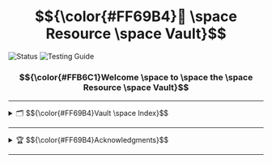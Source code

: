 # $${\color{#FF69B4}🌸 \space Resource \space Vault}$$

![Status](https://img.shields.io/badge/status-active-ff69b4?style=flat-square&logo=flutter&logoColor=white)
![Testing Guide](https://img.shields.io/badge/guide-testing-ffb6c1?style=flat-square&logo=bookstack&logoColor=white)

### $${\color{#FFB6C1}Welcome \space to \space the \space Resource \space Vault}$$

---

<details>
  <summary>🗂️ $${\color{#FF69B4}Vault \space Index}$$</summary>
  
  <div>
    <h6>🧪 <a href="./guide-vault/Api-Testing-Guide.md">API Testing Guide</a></h6>
  </div>

  <!-- <div>
    <h6>🐳 Docker Guide (Coming Soon Maybe)</h6>
  </div>-->

  <div>
    <h6>📕 <a href="./guide-vault/Database-Study-Guide-I.md">Database Study Guide I</a></h6>
  </div>
</details>

---

<details>
  <summary>🏆 $${\color{#FF69B4}Acknowledgments}$$</summary>
  
  <div>
    <h6>❤️ <a href="./example/name-of-file">example name</a></h6>
    <p>Worked on the <a href="./example/name-of-file">Example Guide</a></p>
  </div>
</details>

---
